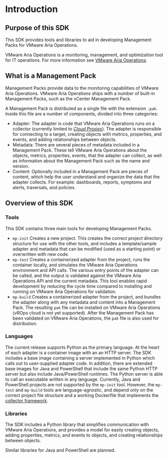 Introduction
============
## Purpose of this SDK
This SDK provides tools and libraries to aid in developing Management Packs for VMware Aria Operations.

VMware Aria Operations is a monitoring, management, and optimization tool for IT operations. For more information see [VMware Aria Operations](https://www.vmware.com/products/vrealize-operations.html).

## What is a Management Pack
Management Packs provide data to the monitoring capabilities of VMware Aria Operations. VMware Aria Operations ships with a number of built-in Management Packs, such as the vCenter Management Pack.

A Management Pack is distributed as a single file with the extension `.pak`. Inside this file are a number of components, divided into three categories:
* Adapter: The adapter is code that VMware Aria Operations runs on a collector (currently limited to [_Cloud Proxies_](https://docs.vmware.com/en/vRealize-Operations/8.6/com.vmware.vcom.vapp.doc/GUID-7C52B725-4675-4A58-A0AF-6246AEFA45CD.html)). The adapter is responsible for connecting to a target, creating objects with metrics, properties, and events, and adding relationships between objects.
* Metadata: There are several pieces of metadata included in a Management Pack. These tell VMware Aria Operations about the objects, metrics, properties, events, that the adapter can collect, as well as information about the Management Pack such as the name and version.
* Content: Optionally included in a Management Pack are pieces of content, which help the user understand and organize the data that the adapter collects. For example: dashboards, reports, symptoms and alerts, traversals, and policies.

## Overview of this SDK
### Tools
This SDK contains three main tools for developing Management Packs.
* `mp-init` Creates a new project. This creates the correct project directory structure for use with the other tools, and includes a template/sample adapter and metadata that can be modified (used as a starting point) or overwritten with new code.
* `mp-test` Creates a containerized adapter from the project, runs the container locally, and simulates the VMware Aria Operations environment and API calls. The various entry points of the adapter can be called, and the output is validated against the VMware Aria Operations API and the current metadata. This tool enables rapid development by reducing the cycle time compared to installing and running on VMware Aria Operations for validation.
* `mp-build` Creates a containerized adapter from the project, and bundles the adapter along with any metadata and content into a Management Pack. The resulting `pak` file can be installed on VMware Aria Operations (vROps cloud is not yet supported). After the Management Pack has been validated on VMware Aria Operations, the `pak` file is also used for distribution.
### Languages
The current release supports Python as the primary language. At the heart of each adapter is a container image with an
an HTTP server. The SDK includes a base image containing a server implemented in Python which calls out to user-supplied
adapter code. In addition, there are extended base images for Java and PowerShell that include the same Python HTTP
server but also include Java/PowerShell runtimes. The Python server is able to call an executable written in any
language. Currently, Java and PowerShell projects are not supported by the `mp-init` tool. However, the `mp-test`
and `mp-build` tools are language-agnostic, and depend only on the correct project file structure and a working
Dockerfile that implements
the [collector framework](../vrealize_operations_integration_sdk/api/vrops-collector-fwk2-openapi.json).
### Libraries
The SDK includes a Python library that simplifies communication with VMware Aria Operations, and provides a model for easily creating objects, adding properties, metrics, and events to objects, and creating relationships between objects.

Similar libraries for Java and PowerShell are planned.